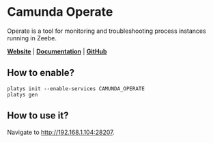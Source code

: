 # Camunda Operate

Operate is a tool for monitoring and troubleshooting process instances running in Zeebe.

**[Website](https://camunda.com/de/products/cloud/operate/)** | **[Documentation](https://docs.camunda.io/docs/components/operate/index/)** | **[GitHub](https://github.com/camunda-cloud/zeebe)**

## How to enable?

```
platys init --enable-services CAMUNDA_OPERATE
platys gen
```

## How to use it?

Navigate to <http://192.168.1.104:28207>.

